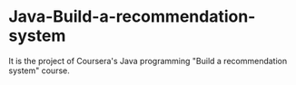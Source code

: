 # Java-Build-a-recommendation-system
It is the project of Coursera's Java programming "Build a recommendation system" course.

